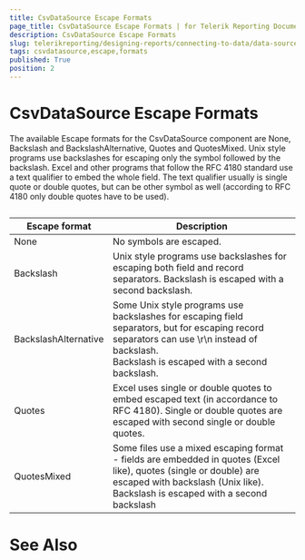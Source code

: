 ```yaml
---
title: CsvDataSource Escape Formats
page_title: CsvDataSource Escape Formats | for Telerik Reporting Documentation
description: CsvDataSource Escape Formats
slug: telerikreporting/designing-reports/connecting-to-data/data-source-components/csvdatasource-component/csvdatasource-escape-formats
tags: csvdatasource,escape,formats
published: True
position: 2
---
```


# CsvDataSource Escape Formats



The available Escape formats for the CsvDataSource component are None, Backslash and BackslashAlternative, Quotes and QuotesMixed. 
        Unix style programs use backslashes for escaping only the symbol followed by the backslash. 
        Excel and other programs that follow the RFC 4180 standard use a text qualifier to embed the whole field. 
        The text qualifier usually is single quote or double quotes, but can be other symbol as well (according to RFC 4180 only double quotes have to be used). 
      


## 




| Escape format | Description |
| ------ | ------ |
|None|No symbols are escaped.|
|Backslash|Unix style programs use backslashes for escaping both field and record separators. Backslash is escaped with a second backslash.|
|BackslashAlternative|Some Unix style programs use backslashes for escaping field separators, but for escaping record separators can use \r\n instead of backslash. <br/>                Backslash is escaped with a second backslash.|
|Quotes|Excel uses single or double quotes to embed escaped text (in accordance to RFC 4180). Single or double quotes are escaped with second single or double quotes.|
|QuotesMixed|Some files use a mixed escaping format -  fields are embedded in quotes (Excel like), quotes (single or double) are escaped with backslash (Unix like). <br/>                Backslash is escaped with a second backslash|




# See Also

